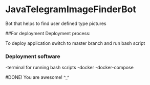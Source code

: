 # JavaTelegramImageFinderBot
Bot that helps to find user defined type pictures


##For deployment
Deployment process:

To deploy application switch to master branch and run bash script

### Deployment software
-terminal for running bash scripts
-docker
-docker-compose


#DONE! You are awesome! ^_^